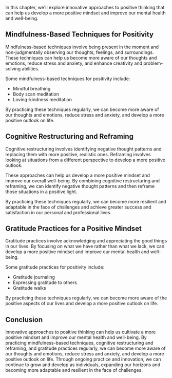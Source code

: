 
In this chapter, we'll explore innovative approaches to positive thinking that can help us develop a more positive mindset and improve our mental health and well-being.

Mindfulness-Based Techniques for Positivity
-------------------------------------------

Mindfulness-based techniques involve being present in the moment and non-judgmentally observing our thoughts, feelings, and surroundings. These techniques can help us become more aware of our thoughts and emotions, reduce stress and anxiety, and enhance creativity and problem-solving abilities.

Some mindfulness-based techniques for positivity include:

* Mindful breathing
* Body scan meditation
* Loving-kindness meditation

By practicing these techniques regularly, we can become more aware of our thoughts and emotions, reduce stress and anxiety, and develop a more positive outlook on life.

Cognitive Restructuring and Reframing
-------------------------------------

Cognitive restructuring involves identifying negative thought patterns and replacing them with more positive, realistic ones. Reframing involves looking at situations from a different perspective to develop a more positive outlook.

These approaches can help us develop a more positive mindset and improve our overall well-being. By combining cognitive restructuring and reframing, we can identify negative thought patterns and then reframe those situations in a positive light.

By practicing these techniques regularly, we can become more resilient and adaptable in the face of challenges and achieve greater success and satisfaction in our personal and professional lives.

Gratitude Practices for a Positive Mindset
------------------------------------------

Gratitude practices involve acknowledging and appreciating the good things in our lives. By focusing on what we have rather than what we lack, we can develop a more positive mindset and improve our mental health and well-being.

Some gratitude practices for positivity include:

* Gratitude journaling
* Expressing gratitude to others
* Gratitude walks

By practicing these techniques regularly, we can become more aware of the positive aspects of our lives and develop a more positive outlook on life.

Conclusion
----------

Innovative approaches to positive thinking can help us cultivate a more positive mindset and improve our mental health and well-being. By practicing mindfulness-based techniques, cognitive restructuring and reframing, and gratitude practices regularly, we can become more aware of our thoughts and emotions, reduce stress and anxiety, and develop a more positive outlook on life. Through ongoing practice and innovation, we can continue to grow and develop as individuals, expanding our horizons and becoming more adaptable and resilient in the face of challenges.

